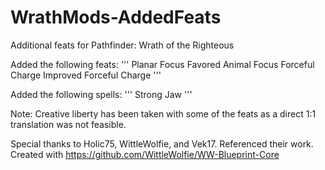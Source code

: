 # WrathMods-AddedFeats
Additional feats for Pathfinder: Wrath of the Righteous

Added the following feats:
'''
Planar Focus 
Favored Animal Focus 
Forceful Charge 
Improved Forceful Charge
'''

Added the following spells:
'''
Strong Jaw
'''

Note: Creative liberty has been taken with some of the feats as a direct 1:1 translation was not feasible.

Special thanks to Holic75, WittleWolfie, and Vek17. Referenced their work.
Created with https://github.com/WittleWolfie/WW-Blueprint-Core
